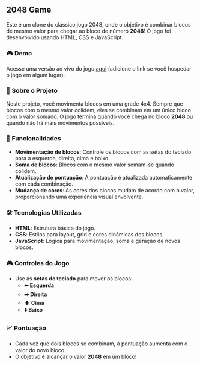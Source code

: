 

## 2048 Game

Este é um clone do clássico jogo 2048, onde o objetivo é combinar blocos de mesmo valor para chegar ao bloco de número **2048**! O jogo foi desenvolvido usando HTML, CSS e JavaScript.

### 🎮 Demo

Acesse uma versão ao vivo do jogo [aqui](#https://hanzosasaki.github.io/android2048/) (adicione o link se você hospedar o jogo em algum lugar).

### 📝 Sobre o Projeto

Neste projeto, você movimenta blocos em uma grade 4x4. Sempre que blocos com o mesmo valor colidem, eles se combinam em um único bloco com o valor somado. O jogo termina quando você chega no bloco **2048** ou quando não há mais movimentos possíveis.



### 🚀 Funcionalidades

- **Movimentação de blocos**: Controle os blocos com as setas do teclado para a esquerda, direita, cima e baixo.
- **Soma de blocos**: Blocos com o mesmo valor somam-se quando colidem.
- **Atualização de pontuação**: A pontuação é atualizada automaticamente com cada combinação.
- **Mudança de cores**: As cores dos blocos mudam de acordo com o valor, proporcionando uma experiência visual envolvente.

### 🛠️ Tecnologias Utilizadas

- **HTML**: Estrutura básica do jogo.
- **CSS**: Estilos para layout, grid e cores dinâmicas dos blocos.
- **JavaScript**: Lógica para movimentação, soma e geração de novos blocos.

### 🎮 Controles do Jogo

- Use as **setas do teclado** para mover os blocos:
  - **⬅️ Esquerda**
  - **➡️ Direita**
  - **⬆️ Cima**
  - **⬇️ Baixo**

### 📈 Pontuação

- Cada vez que dois blocos se combinam, a pontuação aumenta com o valor do novo bloco.
- O objetivo é alcançar o valor **2048** em um bloco!






